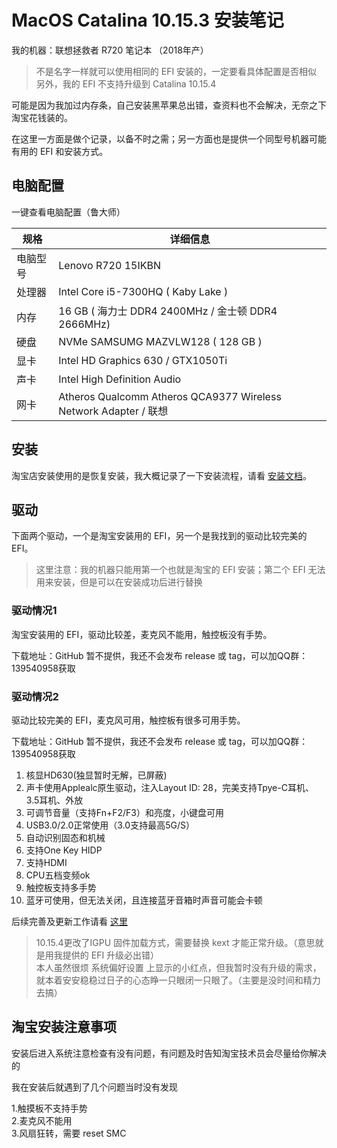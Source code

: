 # MacOS Catalina 10.15.3 安装笔记

我的机器：联想拯救者 R720 笔记本 （2018年产） 

> 不是名字一样就可以使用相同的 EFI 安装的，一定要看具体配置是否相似
> 另外，我的 EFI 不支持升级到 Catalina 10.15.4

可能是因为我加过内存条，自己安装黑苹果总出错，查资料也不会解决，无奈之下淘宝花钱装的。    

在这里一方面是做个记录，以备不时之需；另一方面也是提供一个同型号机器可能有用的 EFI 和安装方式。

## 电脑配置

一键查看电脑配置（鲁大师）

| 规格     | 详细信息                                                           |
| -------- | -----------------------------------------------------------      |
| 电脑型号 | Lenovo R720 15IKBN                                                 |
| 处理器   | Intel Core i5-7300HQ ( Kaby Lake )                                 |
| 内存     | 16 GB ( 海力士 DDR4 2400MHz / 金士顿 DDR4 2666MHz)                   |
| 硬盘     | NVMe SAMSUMG MAZVLW128 ( 128 GB )                                  |
| 显卡     | Intel HD Graphics 630 / GTX1050Ti                                  |
| 声卡     | Intel High Definition Audio                                        |
| 网卡     | Atheros Qualcomm Atheros QCA9377 Wireless Network Adapter / 联想    |

## 安装

淘宝店安装使用的是恢复安装，我大概记录了一下安装流程，请看 [安装文档](install.md)。

## 驱动

下面两个驱动，一个是淘宝安装用的 EFI，另一个是我找到的驱动比较完美的 EFI。

> 这里注意：我的机器只能用第一个也就是淘宝的 EFI 安装；第二个 EFI 无法用来安装，但是可以在安装成功后进行替换

### 驱动情况1

淘宝安装用的 EFI，驱动比较差，麦克风不能用，触控板没有手势。

下载地址：GitHub 暂不提供，我还不会发布 release 或 tag，可以加QQ群：139540958获取

### 驱动情况2

驱动比较完美的 EFI，麦克风可用，触控板有很多可用手势。

下载地址：GitHub 暂不提供，我还不会发布 release 或 tag，可以加QQ群：139540958获取

1. 核显HD630(独显暂时无解，已屏蔽)
2. 声卡使用Applealc原生驱动，注入Layout ID: 28，完美支持Tpye-C耳机、3.5耳机、外放
3. 可调节音量（支持Fn+F2/F3）和亮度，小键盘可用
4. USB3.0/2.0正常使用（3.0支持最高5G/S）
5. 自动识别固态和机械
6. 支持One Key HIDP
7. 支持HDMI
8. CPU五档变频ok
9. 触控板支持多手势
10. 蓝牙可使用，但无法关闭，且连接蓝牙音箱时声音可能会卡顿

后续完善及更新工作请看 [这里](update.md)

> 10.15.4更改了IGPU 固件加载方式，需要替换 kext 才能正常升级。（意思就是用我提供的 EFI 升级必出错）    
> 本人虽然很烦 系统偏好设置 上显示的小红点，但我暂时没有升级的需求，就本着安安稳稳过日子的心态睁一只眼闭一只眼了。（主要是没时间和精力去搞）

## 淘宝安装注意事项

安装后进入系统注意检查有没有问题，有问题及时告知淘宝技术员会尽量给你解决的      

我在安装后就遇到了几个问题当时没有发现

1.触摸板不支持手势      
2.麦克风不能用      
3.风扇狂转，需要 reset SMC   